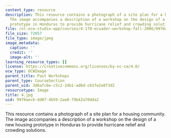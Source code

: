 ```yaml
---
content_type: resource
description: This resource contains a photograph of a site plan for a housing community.
  The image accompanies a description of a workshop on the design of a new housing
  prototype in Honduras to provide hurricane relief and crowding solutions.
file: /ol-ocw-studio-app/courses/4-170-ecuador-workshop-fall-2006/9970aecbdd074b592ae879b42a70dda2_4.jpg
file_size: 72057
file_type: image/jpeg
image_metadata:
  caption: ''
  credit: ''
  image-alt: ''
learning_resource_types: []
license: https://creativecommons.org/licenses/by-nc-sa/4.0/
ocw_type: OCWImage
parent_title: Past Workshops
parent_type: CourseSection
parent_uid: 3d6afc6e-c5c2-24b1-ad6d-cb1fe2e8f3d2
resourcetype: Image
title: 4.jpg
uid: 9970aecb-dd07-4b59-2ae8-79b42a70dda2
---
```

This resource contains a photograph of a site plan for a housing community. The image accompanies a description of a workshop on the design of a new housing prototype in Honduras to provide hurricane relief and crowding solutions.